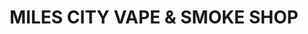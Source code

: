 ---
title: "MILES CITY VAPE & SMOKE SHOP"
url: /doylestown/miles-city-vape-und-smoke-shop/
shop: Allgemein
---